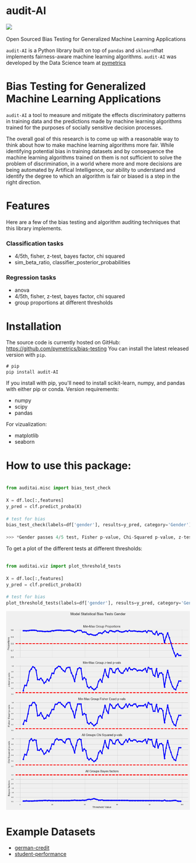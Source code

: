 # audit-AI

<img src="https://www.pymetrics.com/static/base/img/branding/favicon.ico">

Open Sourced Bias Testing for Generalized Machine Learning Applications

`audit-AI` is a Python library built on top of `pandas` and `sklearn`that
implements fairness-aware machine learning algorithms. `audit-AI` was developed
by the Data Science team at [pymetrics](https://www.pymetrics.com/)

# Bias Testing for Generalized Machine Learning Applications

`audit-AI` a tool to measure and mitigate the effects discriminatory
patterns in training data and the predictions made by machine learning
algorithms trained for the purposes of socially sensitive decision processes.

The overall goal of this research is to come up with a reasonable way to think
about how to make machine learning algorithms more fair. While identifying
potential bias in training datasets and by consequence the machine learning
algorithms trained on them is not sufficient to solve the problem of
discrimination, in a world where more and more decisions are being automated
by Artifical Intelligence, our ability to understand and identify the degree
to which an algorithm is fair or biased is a step in the right direction.

# Features

Here are a few of the bias testing and algorithm auditing techniques
that this library implements.

### Classification tasks

- 4/5th, fisher, z-test, bayes factor, chi squared
- sim_beta_ratio, classifier_posterior_probabilities

### Regression tasks

- anova
- 4/5th, fisher, z-test, bayes factor, chi squared
- group proportions at different thresholds

# Installation

The source code is currently hosted on GitHub: https://github.com/pymetrics/bias-testing
You can install the latest released version with `pip`.

```
# pip
pip install audit-AI
```

If you install with pip, you'll need to install scikit-learn, numpy, and pandas
with either pip or conda. Version requirements:

- numpy
- scipy
- pandas

For vizualization:
- matplotlib
- seaborn

# How to use this package:

```python

from auditai.misc import bias_test_check

X = df.loc[:,features]
y_pred = clf.predict_proba(X)

# test for bias
bias_test_check(labels=df['gender'], results=y_pred, category='Gender')

>>> *Gender passes 4/5 test, Fisher p-value, Chi-Squared p-value, z-test p-value and Bayes Factor at 50.00*

```
To get a plot of the different tests at different thresholds:

```python

from auditai.viz import plot_threshold_tests

X = df.loc[:,features]
y_pred = clf.predict_proba(X)

# test for bias
plot_threshold_tests(labels=df['gender'], results=y_pred, category='Gender')

```
<img alt="Sample audit-AI Plot" src="data/auditAI_gender_plot.png" width=1600>

# Example Datasets

- [german-credit](https://archive.ics.uci.edu/ml/datasets/statlog+(german+credit+data))
- [student-performance](https://archive.ics.uci.edu/ml/datasets/student+performance)